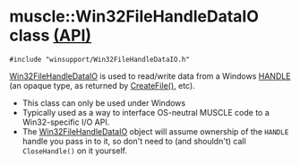 # muscle::Win32FileHandleDataIO class [(API)](https://public.msli.com/lcs/muscle/html/classmuscle_1_1Win32FileHandleDataIO.html)

```#include "winsupport/Win32FileHandleDataIO.h"```

[Win32FileHandleDataIO](https://public.msli.com/lcs/muscle/html/classmuscle_1_1Win32FileHandleDataIO.html) is used to read/write data from a Windows [HANDLE](https://stackoverflow.com/questions/902967/what-is-a-windows-handle?utm_medium=organic&utm_source=google_rich_qa&utm_campaign=google_rich_qa) (an opaque type, as returned by [CreateFile()](https://msdn.microsoft.com/en-us/library/windows/desktop/aa363858(v=vs.85).aspx), etc).

* This class can only be used under Windows
* Typically used as a way to interface OS-neutral MUSCLE code to a Win32-specific I/O API.
* The [Win32FileHandleDataIO](https://public.msli.com/lcs/muscle/html/classmuscle_1_1Win32FileHandleDataIO.html) object will assume ownership of the `HANDLE` handle you pass in to it, so don't need to (and shouldn't) call `CloseHandle()` on it yourself.
